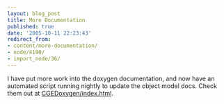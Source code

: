```yaml
---
layout: blog_post
title: More Documentation
published: true
date: '2005-10-11 22:23:43'
redirect_from:
- content/more-documentation/
- node/4190/
- import_node/36/
---
```


I have put more work into the doxygen documentation, and now have an automated script running nightly to update the object model docs. Check them out at [CGEDoxygen/index.html](/CGEDoxygen/index.html).

